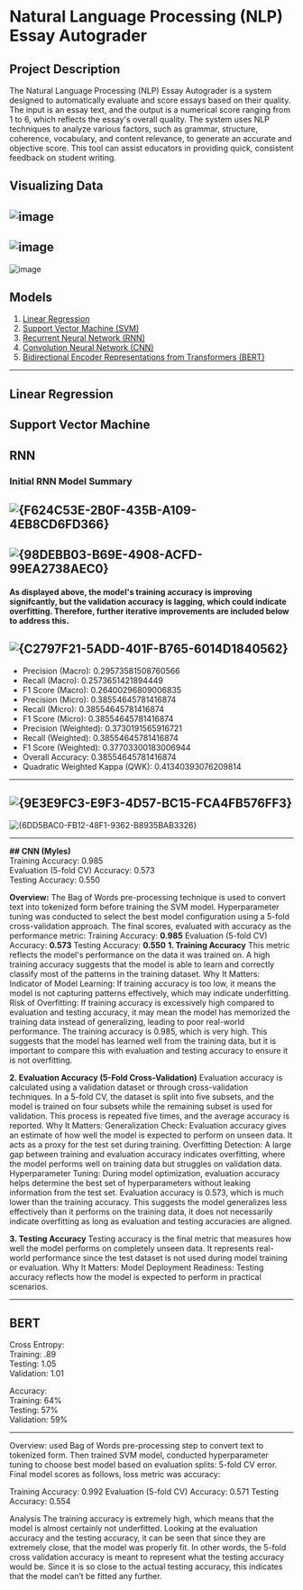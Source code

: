 # Natural Language Processing (NLP) Essay Autograder

## Project Description
The Natural Language Processing (NLP) Essay Autograder is a system designed to automatically evaluate and score essays based on their quality. The input is an essay text, and the output is a numerical score ranging from 1 to 6, which reflects the essay's overall quality. The system uses NLP techniques to analyze various factors, such as grammar, structure, coherence, vocabulary, and content relevance, to generate an accurate and objective score. This tool can assist educators in providing quick, consistent feedback on student writing.

## Visualizing Data
![image](https://github.com/user-attachments/assets/2cf5fa69-3b59-4118-9179-1f382e8ec287)
---
![image](https://github.com/user-attachments/assets/37d8a6c8-3646-4cec-bb2b-2ac97d98c505)
---
![image](https://github.com/user-attachments/assets/39d47aee-d9de-4514-9c4e-0d18f56eddf9)

## Models
1. [Linear Regression](#linear-regression)
2. [Support Vector Machine  (SVM)](#support-vector-machine)
3. [Recurrent Neural Network (RNN)](#rnn)
4. [Convolution Neural Network (CNN)](#cnn)
5. [Bidirectional Encoder Representations from Transformers (BERT)](#bert)

---

## Linear Regression

## Support Vector Machine

## RNN
### Initial RNN Model Summary
![{F624C53E-2B0F-435B-A109-4EB8CD6FD366}](https://github.com/user-attachments/assets/4a4f9778-acad-4455-baf8-fc6acc3b401a)
---
![{98DEBB03-B69E-4908-ACFD-99EA2738AEC0}](https://github.com/user-attachments/assets/5814c0a6-ab1e-41a5-96a8-919206b45184)
---
#### As displayed above, the model's training accuracy is improving signifcantly, but the validation accuracy is lagging, which could indicate overfitting. Therefore, further iterative improvements are included below to address this.
![{C2797F21-5ADD-401F-B765-6014D1840562}](https://github.com/user-attachments/assets/13ca025e-9b2e-489f-a850-9b162c982235)
---
- Precision (Macro): 0.29573581508760566
- Recall (Macro): 0.2573651421894449
- F1 Score (Macro): 0.26400296809006835
- Precision (Micro): 0.38554645781416874
- Recall (Micro): 0.38554645781416874
- F1 Score (Micro): 0.38554645781416874
- Precision (Weighted): 0.3730191565916721
- Recall (Weighted): 0.38554645781416874
- F1 Score (Weighted): 0.37703300183006944
- Overall Accuracy: 0.38554645781416874
- Quadratic Weighted Kappa (QWK): 0.41340393076209814
---
![{9E3E9FC3-E9F3-4D57-BC15-FCA4FB576FF3}](https://github.com/user-attachments/assets/1adab5a1-707f-4e9b-ad94-f077accf3287)
---
![{6DD5BAC0-FB12-48F1-9362-B8935BAB3326}](https://github.com/user-attachments/assets/a94e066d-6f1a-4be0-b021-2024b2f713ea)

--------------------------------------------------------------------------------------------------------------------------------

**## CNN (Myles)** <br>
Training Accuracy: 0.985 <br>
Evaluation (5-fold CV) Accuracy: 0.573 <br>
Testing Accuracy: 0.550 <br>

**Overview:**
The Bag of Words pre-processing technique is used to convert text into tokenized form before training the SVM model. Hyperparameter tuning was conducted to select the best model configuration using a 5-fold cross-validation approach. The final scores, evaluated with accuracy as the performance metric:
Training Accuracy: **0.985**
Evaluation (5-fold CV) Accuracy: **0.573**
Testing Accuracy: **0.550**
**1. Training Accuracy**
This metric reflects the model's performance on the data it was trained on. A high training accuracy suggests that the model is able to learn and correctly classify most of the patterns in the training dataset.
Why It Matters:
Indicator of Model Learning: If training accuracy is too low, it means the model is not capturing patterns effectively, which may indicate underfitting.
Risk of Overfitting: If training accuracy is excessively high compared to evaluation and testing accuracy, it may mean the model has memorized the training data instead of generalizing, leading to poor real-world performance.
The training accuracy is 0.985, which is very high. This suggests that the model has learned well from the training data, but it is important to compare this with evaluation and testing accuracy to ensure it is not overfitting.

**2. Evaluation Accuracy (5-Fold Cross-Validation)**
Evaluation accuracy is calculated using a validation dataset or through cross-validation techniques. In a 5-fold CV, the dataset is split into five subsets, and the model is trained on four subsets while the remaining subset is used for validation. This process is repeated five times, and the average accuracy is reported.
Why It Matters:
Generalization Check: Evaluation accuracy gives an estimate of how well the model is expected to perform on unseen data. It acts as a proxy for the test set during training.
Overfitting Detection: A large gap between training and evaluation accuracy indicates overfitting, where the model performs well on training data but struggles on validation data.
Hyperparameter Tuning: During model optimization, evaluation accuracy helps determine the best set of hyperparameters without leaking information from the test set.
Evaluation accuracy is 0.573, which is much lower than the training accuracy. This suggests the model generalizes less effectively than it performs on the training data, it does not necessarily indicate overfitting as long as evaluation and testing accuracies are aligned.

**3. Testing Accuracy**
Testing accuracy is the final metric that measures how well the model performs on completely unseen data. It represents real-world performance since the test dataset is not used during model training or evaluation.
Why It Matters:
Model Deployment Readiness: Testing accuracy reflects how the model is expected to perform in practical scenarios.

---------------------------------------------------------------------------------------------------------------------

## BERT

Cross Entropy: <br>
Training: .89<br>
Testing: 1.05<br>
Validation: 1.01<br>

Accuracy: <br>
Training: 64% <br>
Testing: 57%<br>
Validation: 59% <br>

---------------

Overview: used Bag of Words pre-processing step to convert text to tokenized form. Then trained SVM model, conducted hyperparameter tuning to choose best model based on evaluation splits: 5-fold CV error. Final model scores as follows, loss metric was accuracy:


Training Accuracy: 0.992
Evaluation (5-fold CV) Accuracy: 0.571
Testing Accuracy: 0.554


Analysis
The training accuracy is extremely high, which means that the model is almost certainly not underfitted. Looking at the evaluation accuracy and the testing accuracy, it can be seen that since they are extremely close, that the model was properly fit. In other words, the 5-fold cross validation accuracy is meant to represent what the testing accuracy would be. Since it is so close to the actual testing accuracy, this indicates that the model can’t be fitted any further.
